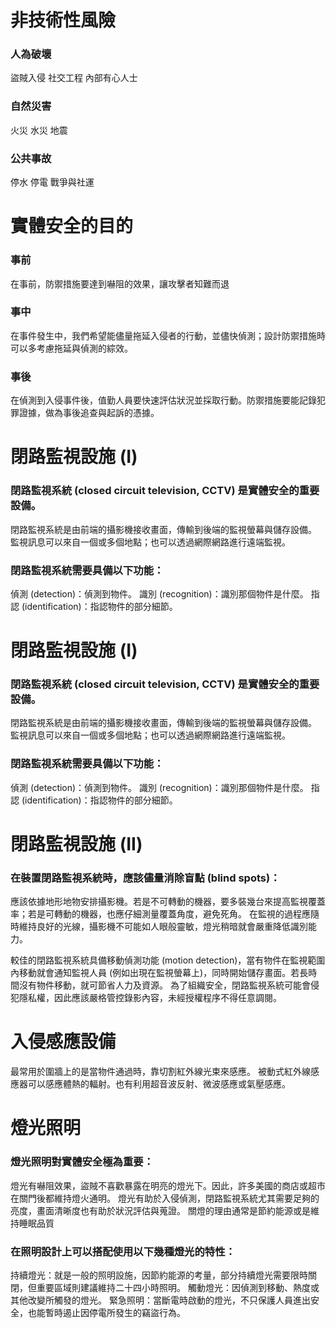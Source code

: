 # 非技術性風險
### 人為破壞
盜賊入侵
社交工程
內部有心人士
### 自然災害
火災 
水災
地震
### 公共事故
停水
停電
戰爭與社運

# 實體安全的目的
### 事前
在事前，防禦措施要達到嚇阻的效果，讓攻擊者知難而退
### 事中
在事件發生中，我們希望能儘量拖延入侵者的行動，並儘快偵測；設計防禦措施時可以多考慮拖延與偵測的綜效。
### 事後
在偵測到入侵事件後，值勤人員要快速評估狀況並採取行動。防禦措施要能記錄犯罪證據，做為事後追查與起訴的憑據。


# 閉路監視設施 (I)
### 閉路監視系統 (closed circuit television, CCTV) 是實體安全的重要設備。

閉路監視系統是由前端的攝影機接收畫面，傳輸到後端的監視螢幕與儲存設備。
監視訊息可以來自一個或多個地點；也可以透過網際網路進行遠端監視。


### 閉路監視系統需要具備以下功能：
偵測 (detection)：偵測到物件。
識別 (recognition)：識別那個物件是什麼。
指認 (identification)：指認物件的部分細節。

# 閉路監視設施 (I)
### 閉路監視系統 (closed circuit television, CCTV) 是實體安全的重要設備。
閉路監視系統是由前端的攝影機接收畫面，傳輸到後端的監視螢幕與儲存設備。
監視訊息可以來自一個或多個地點；也可以透過網際網路進行遠端監視。
### 閉路監視系統需要具備以下功能：
偵測 (detection)：偵測到物件。
識別 (recognition)：識別那個物件是什麼。
指認 (identification)：指認物件的部分細節。

# 閉路監視設施 (II)
### 在裝置閉路監視系統時，應該儘量消除盲點 (blind spots)：
應該依據地形地物安排攝影機。若是不可轉動的機器，要多裝幾台來提高監視覆蓋率；若是可轉動的機器，也應仔細測量覆蓋角度，避免死角。
在監視的過程應隨時維持良好的光線，攝影機不可能如人眼般靈敏，燈光稍暗就會嚴重降低識別能力。

較佳的閉路監視系統具備移動偵測功能 (motion detection)，當有物件在監視範圍內移動就會通知監視人員 (例如出現在監視螢幕上)，同時開始儲存畫面。若長時間沒有物件移動，就可節省人力及資源。
為了組織安全，閉路監視系統可能會侵犯隱私權，因此應該嚴格管控錄影內容，未經授權程序不得任意調閱。

# 入侵感應設備
最常用於圍牆上的是當物件通過時，靠切割紅外線光束來感應。
被動式紅外線感應器可以感應體熱的輻射。也有利用超音波反射、微波感應或氣壓感應。

# 燈光照明
### 燈光照明對實體安全極為重要：
燈光有嚇阻效果，盜賊不喜歡暴露在明亮的燈光下。因此，許多美國的商店或超市在關門後都維持燈火通明。
燈光有助於入侵偵測，閉路監視系統尤其需要足夠的亮度，畫面清晰度也有助於狀況評估與蒐證。
關燈的理由通常是節約能源或是維持睡眠品質
### 在照明設計上可以搭配使用以下幾種燈光的特性：
持續燈光：就是一般的照明設施，因節約能源的考量，部分持續燈光需要限時關閉，但重要區域則建議維持二十四小時照明。
觸動燈光：因偵測到移動、熱度或其他改變所觸發的燈光。
緊急照明：當斷電時啟動的燈光，不只保護人員進出安全，也能暫時遏止因停電所發生的竊盜行為。





